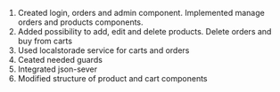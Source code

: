 1) Created login, orders and admin component. Implemented manage orders and products components.
2) Added possibility to add, edit and delete products. Delete orders and buy from carts
3) Used localstorade service for carts and orders
5) Ceated needed guards
6) Integrated json-sever
7) Modified structure of product and cart components